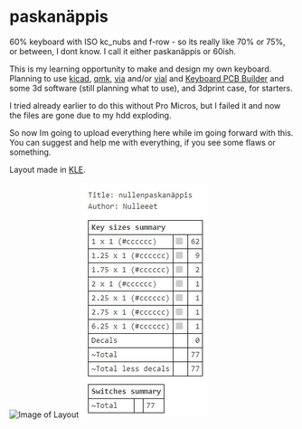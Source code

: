 # paskanäppis
60% keyboard with ISO kc_nubs and f-row - so its really like 70% or 75%, or between, I dont know. I call it either paskanäppis or 60ish.

This is my learning opportunity to make and design my own keyboard.
Planning to use [kicad](https://www.kicad.org), [qmk](https://qmk.fm), [via](https://www.caniusevia.com) and/or [vial](https://get.vial.today) and [Keyboard PCB Builder](https://kb.xyz.is) and some 3d software (still planning what to use), and 3dprint case, for starters.

I tried already earlier to do this without Pro Micros, but I failed it and now the files are gone due to my hdd exploding.

So now Im going to upload everything here while im going forward with this. You can suggest and help me with everything, if you see some flaws or something.

Layout made in [KLE](http://www.keyboard-layout-editor.com).

![Image of Layout](/KLE/nullenpaskan%C3%A4ppis.png)
![Summary of switches](KLE/switches_summaru.JPG)

